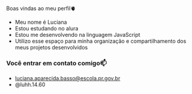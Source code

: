  Boas vindas ao meu perfil🫀
  
- Meu nome é Luciana
- Estou estudando no alura
- Estou me desenvolvendo na linguagem JavaScript
- Utilizo esse espaço para minha organização e compartilhamento dos meus projetos desenvolvidos

  

### Você entrar em contato comigo📫
- luciana.aparecida.basso@escola.pr.gov.br
- @luhh.14.60

